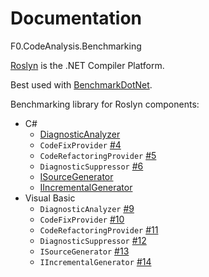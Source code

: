 # Documentation
F0.CodeAnalysis.Benchmarking

[Roslyn](https://github.com/dotnet/roslyn) is the .NET Compiler Platform.

Best used with [BenchmarkDotNet](https://github.com/dotnet/BenchmarkDotNet).

Benchmarking library for Roslyn components:
- C#
  - [DiagnosticAnalyzer](./docs/DiagnosticAnalyzer.md)
  - `CodeFixProvider` [#4](https://github.com/Flash0ver/F0.CodeAnalysis.Benchmarking/issues/4)
  - `CodeRefactoringProvider` [#5](https://github.com/Flash0ver/F0.CodeAnalysis.Benchmarking/issues/5)
  - `DiagnosticSuppressor` [#6](https://github.com/Flash0ver/F0.CodeAnalysis.Benchmarking/issues/6)
  - [ISourceGenerator](./docs/ISourceGenerator.md)
  - [IIncrementalGenerator](./docs/IIncrementalGenerator.md)
- Visual Basic
  - `DiagnosticAnalyzer` [#9](https://github.com/Flash0ver/F0.CodeAnalysis.Benchmarking/issues/9)
  - `CodeFixProvider` [#10](https://github.com/Flash0ver/F0.CodeAnalysis.Benchmarking/issues/10)
  - `CodeRefactoringProvider` [#11](https://github.com/Flash0ver/F0.CodeAnalysis.Benchmarking/issues/11)
  - `DiagnosticSuppressor` [#12](https://github.com/Flash0ver/F0.CodeAnalysis.Benchmarking/issues/12)
  - `ISourceGenerator` [#13](https://github.com/Flash0ver/F0.CodeAnalysis.Benchmarking/issues/13)
  - `IIncrementalGenerator` [#14](https://github.com/Flash0ver/F0.CodeAnalysis.Benchmarking/issues/14)
